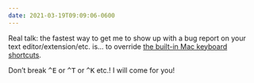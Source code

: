 ```yaml
---
date: 2021-03-19T09:09:06-0600
---
```


Real talk: the fastest way to get me to show up with a bug report on your text editor/extension/etc. is… to override [the built-in Mac keyboard shortcuts](https://support.apple.com/en-us/HT201236).

Don’t break <kbd>^</kbd><kbd>E</kbd> or <kbd>^</kbd><kbd>T</kbd> or <kbd>^</kbd><kbd>K</kbd> etc.! I will come for you!
